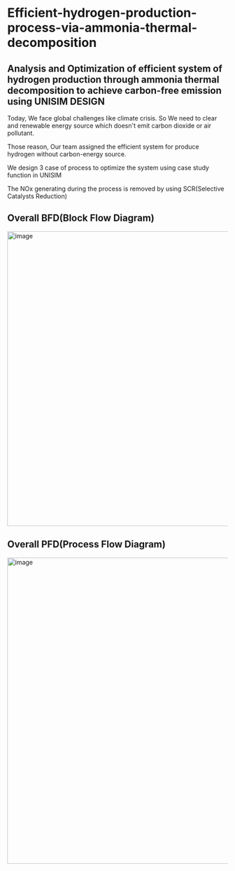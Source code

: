 # Efficient-hydrogen-production-process-via-ammonia-thermal-decomposition
## Analysis and Optimization of efficient system of hydrogen production through ammonia thermal decomposition to achieve carbon-free emission using UNISIM DESIGN

Today, We face global challenges like climate crisis. So We need to clear and renewable energy source which doesn't emit carbon dioxide or air pollutant.

Those reason, Our team assigned the efficient system for produce hydrogen without carbon-energy source.

We design 3 case of process to optimize the system using case study function in UNISIM

The NOx generating during the process is removed by using SCR(Selective Catalysts Reduction)

## Overall BFD(Block Flow Diagram)
<img width="1424" height="673" alt="image" src="https://github.com/user-attachments/assets/bd09ecb5-7a2b-470a-b13e-244a90f7a1fb" />

## Overall PFD(Process Flow Diagram)
<img width="1525" height="699" alt="image" src="https://github.com/user-attachments/assets/3173bceb-682e-470c-a6cd-fead8ddfa1e9" />
